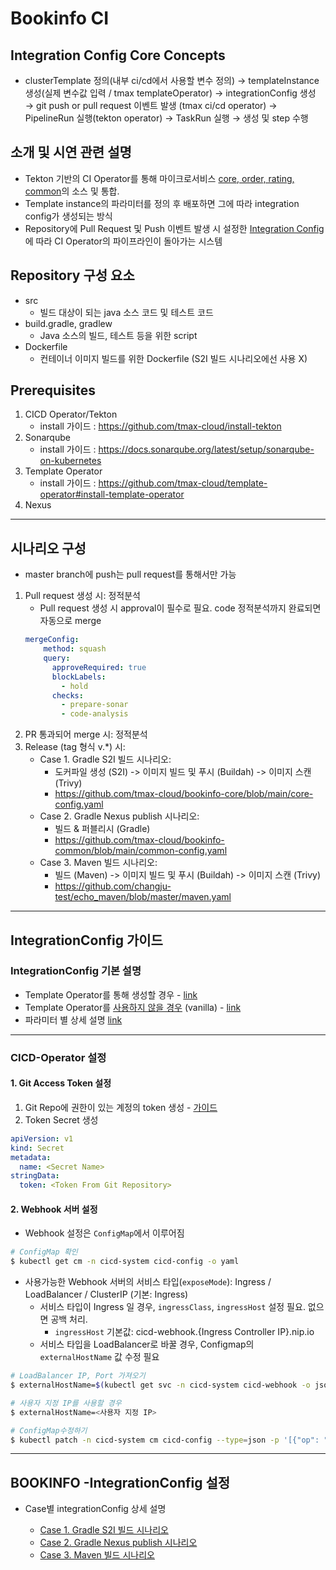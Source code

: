 # Bookinfo CI
## Integration Config Core Concepts 
* clusterTemplate 정의(내부 ci/cd에서 사용할 변수 정의) &rarr; templateInstance 생성(실제 변수값 입력 / tmax templateOperator) &rarr;
  integrationConfig 생성 &rarr;  git push or pull request 이벤트 발생 (tmax ci/cd operator) &rarr; PipelineRun 실행(tekton operator) &rarr; TaskRun 실행  &rarr; 
  생성 및 step 수행

## 소개 및 시연 관련 설명
* Tekton 기반의 CI Operator를 통해 마이크로서비스 <u>core, order, rating, common</u>의 소스 및 통합. 
* Template instance의 파라미터를 정의 후 배포하면 그에 따라 integration config가 생성되는 방식
* Repository에 Pull Request 및 Push 이벤트 발생 시 설정한 <u>Integration Config</u>에 따라 CI Operator의 파이프라인이 돌아가는 시스템
## Repository 구성 요소 
* src
  * 빌드 대상이 되는 java 소스 코드 및 테스트 코드
* build.gradle, gradlew
  * Java 소스의 빌드, 테스트 등을 위한 script
* Dockerfile
  * 컨테이너 이미지 빌드를 위한 Dockerfile (S2I 빌드 시나리오에선 사용 X)

## Prerequisites
1. CICD Operator/Tekton
    * install 가이드 : https://github.com/tmax-cloud/install-tekton
2. Sonarqube 
    * install 가이드 : https://docs.sonarqube.org/latest/setup/sonarqube-on-kubernetes
3. Template Operator
    * install 가이드 : https://github.com/tmax-cloud/template-operator#install-template-operator
4. Nexus

---

## 시나리오 구성

* master branch에 push는 pull request를 통해서만 가능
1. Pull request 생성 시: 정적분석
   - Pull request 생성 시 approval이 필수로 필요. code 정적분석까지 완료되면 자동으로 merge
    ```yaml
    mergeConfig:
        method: squash
        query:
          approveRequired: true
          blockLabels:
            - hold
          checks:
            - prepare-sonar
            - code-analysis
    ```
2. PR 통과되어 merge 시: 정적분석
3. Release (tag 형식 v.*) 시:
   * Case 1. Gradle S2I 빌드 시나리오: 
     * 도커파일 생성 (S2I) -> 이미지 빌드 및 푸시 (Buildah) -> 이미지 스캔 (Trivy)
     * https://github.com/tmax-cloud/bookinfo-core/blob/main/core-config.yaml
   * Case 2. Gradle Nexus publish 시나리오: 
     * 빌드 & 퍼블리시 (Gradle)
     * https://github.com/tmax-cloud/bookinfo-common/blob/main/common-config.yaml
   * Case 3. Maven 빌드 시나리오: 
     * 빌드 (Maven) -> 이미지 빌드 및 푸시 (Buildah) -> 이미지 스캔 (Trivy)
     * https://github.com/changju-test/echo_maven/blob/master/maven.yaml

----

## IntegrationConfig 가이드

### IntegrationConfig  기본 설명

- Template Operator를 통해 생성할 경우 - [link](./integrationConfig.md#IntegrationConfig---Template-Operator-버전)
- Template Operator를 <u>사용하지 않을 경우</u> (vanilla) - [link](./integrationConfig.md#IntegrationConfig---Vanilla-버전)
- 파라미터 별 상세 설명 [link](./integrationConfig.md/#Plain-YAML)

---

### CICD-Operator 설정

####  1. Git Access Token 설정

1. Git Repo에 권한이 있는 계정의 token 생성 - [가이드](https://github.com/tmax-cloud/cicd-operator/blob/master/docs/quickstart.md#create-bot-account-and-token)
2. Token Secret 생성
```yaml
apiVersion: v1
kind: Secret
metadata:
  name: <Secret Name>
stringData:
  token: <Token From Git Repository>
```
#### 2. Webhook 서버 설정

- Webhook 설정은 `ConfigMap`에서 이루어짐

```bash
# ConfigMap 확인
$ kubectl get cm -n cicd-system cicd-config -o yaml
```

- 사용가능한 Webhook 서버의 서비스 타입(`exposeMode`): Ingress / LoadBalancer / ClusterIP (기본: Ingress)
  - 서비스 타입이 Ingress 일 경우, `ingressClass`, `ingressHost` 설정 필요. 없으면 공백 처리. 
    - `ingressHost` 기본값: cicd-webhook.{Ingress Controller IP}.nip.io
  - 서비스 타입을 LoadBalancer로 바꿀 경우, Configmap의 `externalHostName` 값 수정 필요

```bash
# LoadBalancer IP, Port 가져오기
$ externalHostName=$(kubectl get svc -n cicd-system cicd-webhook -o jsonpath='{.status.loadBalancer.ingress[].ip}{":"}{.spec.ports[].nodePort}')

# 사용자 지정 IP를 사용할 경우
$ externalHostName=<사용자 지정 IP>

# ConfigMap수정하기 
$ kubectl patch -n cicd-system cm cicd-config --type=json -p '[{"op": "replace", "path": "/data/externalHostName", "value": '$externalHostName'}]'

```

---

## BOOKINFO -IntegrationConfig  설정

- Case별 integrationConfig 상세 설명

  - [Case 1. Gradle S2I 빌드 시나리오](./case-senario.md#case-1-gradle-s2i-빌드-시나리오)
  - [Case 2. Gradle Nexus publish 시나리오](./case-senario.md#case-2-gradle-nexus-publish-시나리오)
  - [Case 3. Maven 빌드 시나리오](./case-senario.md#case-3-maven-빌드-시나리오)

  
